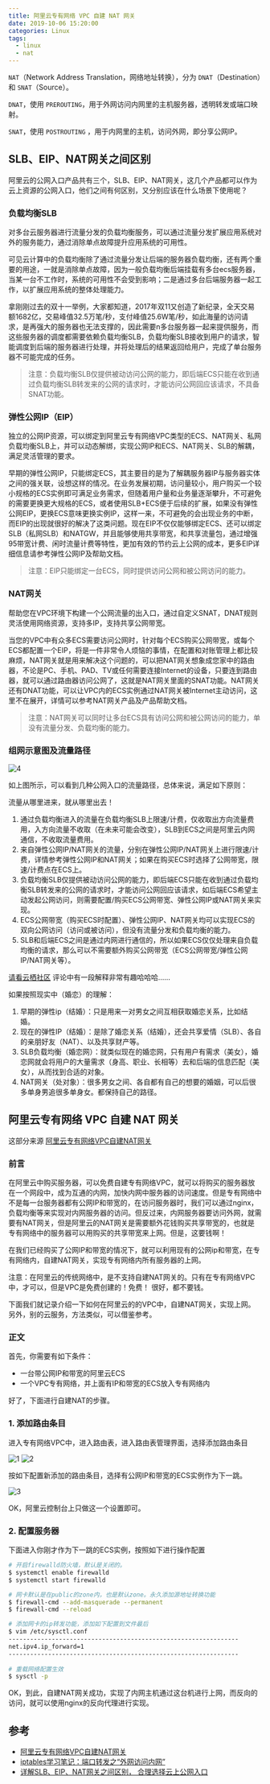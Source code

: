 ```yaml
---
title: 阿里云专有网络 VPC 自建 NAT 网关
date: 2019-10-06 15:20:00
categories: Linux
tags:
  - linux
  - nat
---
```



`NAT`（Network Address Translation，网络地址转换），分为 `DNAT`（Destination）和 `SNAT`（Source）。

`DNAT`，使用 `PREROUTING`，用于外网访问内网里的主机服务器，透明转发或端口映射。

`SNAT`，使用 `POSTROUTING` ，用于内网里的主机，访问外网，即分享公网IP。

<!--more-->

## SLB、EIP、NAT网关之间区别

阿里云的公网入口产品共有三个，SLB、EIP、NAT网关，这几个产品都可以作为云上资源的公网入口，他们之间有何区别，又分别应该在什么场景下使用呢？

### 负载均衡SLB

对多台云服务器进行流量分发的负载均衡服务，可以通过流量分发扩展应用系统对外的服务能力，通过消除单点故障提升应用系统的可用性。

可见云计算中的负载均衡除了通过流量分发让后端的服务器负载均衡，还有两个重要的用途，一就是消除单点故障，因为一般负载均衡后端挂载有多台ecs服务器，当某一台不工作时，系统的可用性不会受到影响；二是通过多台后端服务器一起工作，以扩展应用系统的整体处理能力。

拿刚刚过去的双十一举例，大家都知道，2017年双11又创造了新纪录，全天交易额1682亿，交易峰值32.5万笔/秒，支付峰值25.6W笔/秒，如此海量的访问请求，是再强大的服务器也无法支撑的，因此需要n多台服务器一起来提供服务，而这些服务器的调度都需要依赖负载均衡SLB，负载均衡SLB接收到用户的请求，智能调度到后端的服务器进行处理，并将处理后的结果返回给用户，完成了单台服务器不可能完成的任务。

> 注意：负载均衡SLB仅提供被动访问公网的能力，即后端ECS只能在收到通过负载均衡SLB转发来的公网的请求时，才能访问公网回应该请求，不具备SNAT功能。

### 弹性公网IP（EIP）

独立的公网IP资源，可以绑定到阿里云专有网络VPC类型的ECS、NAT网关、私网负载均衡SLB上，并可以动态解绑，实现公网IP和ECS、NAT网关、SLB的解耦，满足灵活管理的要求。

早期的弹性公网IP，只能绑定ECS，其主要目的是为了解耦服务器IP与服务器实体之间的强关联，设想这样的情况。在业务发展初期，访问量较小，用户购买一个较小规格的ECS实例即可满足业务需求，但随着用户量和业务量逐渐攀升，不可避免的需要更换更大规格的ECS，或者使用SLB+ECS便于后续的扩展，如果没有弹性公网EIP，更换ECS意味更换实例IP，这样一来，不可避免的会出现业务的中断，而EIP的出现就很好的解决了这类问题。现在EIP不仅仅能够绑定ECS、还可以绑定SLB（私网SLB）和NATGW，并且能够使用共享带宽，和共享流量包，通过增强95带宽计费、闲时流量计费等特性，更加有效的节约云上公网的成本，更多EIP详细信息请参考弹性公网IP及帮助文档。

> 注意：EIP只能绑定一台ECS，同时提供访问公网和被公网访问的能力。

### NAT网关

帮助您在VPC环境下构建一个公网流量的出入口，通过自定义SNAT，DNAT规则灵活使用网络资源，支持多IP，支持共享公网带宽。

当您的VPC中有众多ECS需要访问公网时，针对每个ECS购买公网带宽，或每个ECS都配置一个EIP，将是一件非常令人烦恼的事情，在配置和对账管理上都比较麻烦，NAT网关就是用来解决这个问题的，可以把NAT网关想象成您家中的路由器，不论是PC、手机、PAD、TV或任何需要连接Internet的设备，只要连到路由器，就可以通过路由器访问公网了，这就是NAT网关里面的SNAT功能。NAT网关还有DNAT功能，可以让VPC内的ECS实例通过NAT网关被Internet主动访问，这里不在展开，详情可以参考NAT网关产品及产品帮助文档。

> 注意：NAT网关可以同时让多台ECS具有访问公网和被公网访问的能力，单没有流量分发、负载均衡的能力。

### 组网示意图及流量路径

![4][4]

如上图所示，可以看到几种公网入口的流量路径，总体来说，满足如下原则：

流量从哪里进来，就从哪里出去！

1. 通过负载均衡进入的流量在负载均衡SLB上限速/计费，仅收取出方向流量费用，入方向流量不收取（在未来可能会改变），SLB到ECS之间是阿里云内网通信，不收取流量费用。
2. 来自弹性公网IP/NAT网关的流量，分别在弹性公网IP/NAT网关上进行限速/计费，详情参考弹性公网IP和NAT网关；如果在购买ECS时选择了公网带宽，限速/计费点在ECS上。
3. 负载均衡SLB仅提供被动访问公网的能力，即后端ECS只能在收到通过负载均衡SLB转发来的公网的请求时，才能访问公网回应该请求，如后端ECS希望主动发起公网访问，则需要配置/购买ECS公网带宽、弹性公网IP或NAT网关来实现。
4. ECS公网带宽（购买ECS时配置）、弹性公网IP、NAT网关均可以实现ECS的双向公网访问（访问或被访问），但没有流量分发和负载均衡的能力。
5. SLB和后端ECS之间是通过内网进行通信的，所以如果ECS仅仅处理来自负载均衡的请求，那么可以不需要额外购买公网带宽（ECS公网带宽/弹性公网IP/NAT网关等）。

[请看云栖社区](https://yq.aliyun.com/articles/391631) 评论中有一段解释非常有趣哈哈哈……

如果按照现实中（婚恋）的理解：

1. 早期的弹性ip（结婚）：只是用来一对男女之间互相获取婚恋关系，比如结婚。
2. 现在的弹性IP（结婚）：是除了婚恋关系（结婚），还会共享爱情（SLB）、各自的亲朋好友（NAT）、以及共享财产等。
3. SLB负载均衡（婚恋网）：就类似现在的婚恋网，只有用户有需求（美女），婚恋网就会将用户的大量需求（身高、职业、长相等）去和后端的信息匹配（美女），从而找到合适的对象。
4. NAT网关（处对象）：很多男女之间、各自都有自己的想要的婚姻，可以后很多单身男追很多单身女。都保持自己的路径。

## 阿里云专有网络 VPC 自建 NAT 网关

这部分来源 [阿里云专有网络VPC自建NAT网关](https://amos-x.com/index.php/amos/archives/centos7-aliyun-nat/)

### 前言

在阿里云中购买服务器，可以免费自建专有网络VPC，就可以将购买的服务器放在一个网段中，成为互通的内网，加快内网中服务器的访问速度。但是专有网络中不是每一台服务器都有公网IP和带宽的，在访问服务器时，我们可以通过nginx，负载均衡等来实现对内网服务器的访问。但反过来，内网服务器要访问外网，就需要有NAT网关，但是阿里云的NAT网关是需要额外花钱购买共享带宽的，也就是专有网络中的服务器可以用购买的共享带宽来上网。但是，这要钱啊！

在我们已经购买了公网IP和带宽的情况下，就可以利用现有的公网ip和带宽，在专有网络内，自建NAT网关，实现专有网络内所有服务器的上网。

注意：在阿里云的传统网络中，是不支持自建NAT网关的。只有在专有网络VPC中，才可以，但是VPC是免费创建的！免费！ 很好，都不要钱。

下面我们就记录介绍一下如何在阿里云的的VPC中，自建NAT网关，实现上网。另外，别的云服务，方法类似，可以借鉴参考。

### 正文

首先，你需要有如下条件：

- 一台带公网IP和带宽的阿里云ECS
- 一个VPC专有网络，并上面有IP和带宽的ECS放入专有网络内

好了，下面进行自建NAT的步骤。

### 1. 添加路由条目

进入专有网络VPC中，进入路由表，进入路由表管理界面，选择添加路由条目

![1][1]
![2][2]

按如下配置新添加的路由条目，选择有公网IP和带宽的ECS实例作为下一跳。

![3][3]

OK，阿里云控制台上只做这一个设置即可。

### 2. 配置服务器

下面进入你刚才作为下一跳的ECS实例，按照如下进行操作配置

```bash
# 开启firewalld防火墙，默认是关闭的。
$ systemctl enable firewalld
$ systemctl start firewalld

# 网卡默认是在public的zone内，也是默认zone。永久添加源地址转换功能
$ firewall-cmd --add-masquerade --permanent
$ firewall-cmd --reload

# 添加网卡的ip转发功能，添加如下配置到文件最后
$ vim /etc/sysctl.conf
----------------------------------------------------------------
net.ipv4.ip_forward=1
----------------------------------------------------------------
  
# 重载网络配置生效
$ sysctl -p
```

OK，到此，自建NAT网关成功，实现了内网主机通过这台机进行上网，而反向的访问，就可以使用nginx的反向代理进行实现。

## 参考

- [阿里云专有网络VPC自建NAT网关](https://amos-x.com/index.php/amos/archives/centos7-aliyun-nat/)
- [iptables学习笔记：端口转发之“外网访问内网”](https://blog.csdn.net/subfate/article/details/52659446)
- [详解SLB、EIP、NAT网关之间区别， 合理选择云上公网入口](https://yq.aliyun.com/articles/391631)

[1]: /images/linux/aliyun-nat/1.png
[2]: /images/linux/aliyun-nat/2.png
[3]: /images/linux/aliyun-nat/3.png
[4]: /images/linux/aliyun-nat/4.png
